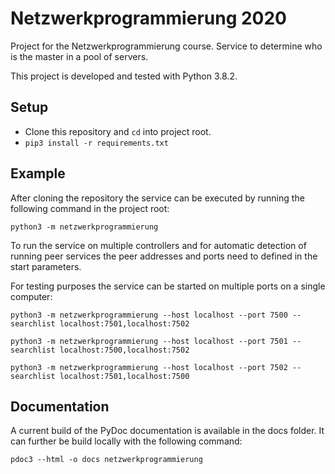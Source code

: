 # Netzwerkprogrammierung 2020

Project for the Netzwerkprogrammierung course.
Service to determine who is the master in a pool of servers.

This project is developed and tested with Python 3.8.2.

## Setup

* Clone this repository and `cd` into project root.
* `pip3 install -r requirements.txt`

## Example

After cloning the repository the service can be executed by running the following command in the project root:

```shell script
python3 -m netzwerkprogrammierung
```

To run the service on multiple controllers and for automatic detection of running peer services
the peer addresses and ports need to defined in the start parameters.

For testing purposes the service can be started on multiple ports on a single computer:

```shell script
python3 -m netzwerkprogrammierung --host localhost --port 7500 --searchlist localhost:7501,localhost:7502
```

```shell script
python3 -m netzwerkprogrammierung --host localhost --port 7501 --searchlist localhost:7500,localhost:7502
```

```shell script
python3 -m netzwerkprogrammierung --host localhost --port 7502 --searchlist localhost:7501,localhost:7500
```

## Documentation

A current build of the PyDoc documentation is available in the docs folder.
It can further be build locally with the following command:

```shell script
pdoc3 --html -o docs netzwerkprogrammierung
```
